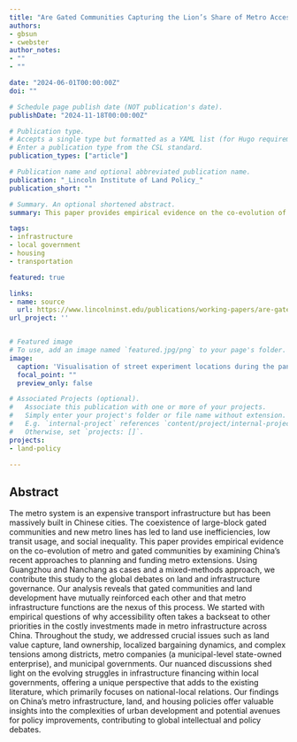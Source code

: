 ```yaml
---
title: "Are Gated Communities Capturing the Lion’s Share of Metro Accessibility?"
authors:
- gbsun
- cwebster
author_notes:
- ""
- ""

date: "2024-06-01T00:00:00Z"
doi: ""

# Schedule page publish date (NOT publication's date).
publishDate: "2024-11-18T00:00:00Z"

# Publication type.
# Accepts a single type but formatted as a YAML list (for Hugo requirements).
# Enter a publication type from the CSL standard.
publication_types: ["article"]

# Publication name and optional abbreviated publication name.
publication: "_Lincoln Institute of Land Policy_"
publication_short: ""

# Summary. An optional shortened abstract.
summary: This paper provides empirical evidence on the co-evolution of metro and gated communities by examining China’s recent approaches to planning and funding metro extensions. 

tags:
- infrastructure
- local government
- housing
- transportation

featured: true

links:
- name: source
  url: https://www.lincolninst.edu/publications/working-papers/are-gated-communities-capturing-lions-share-metro-accessibility/
url_project: ''


# Featured image
# To use, add an image named `featured.jpg/png` to your page's folder. 
image:
  caption: 'Visualisation of street experiment locations during the pandemic outbreak'
  focal_point: ""
  preview_only: false

# Associated Projects (optional).
#   Associate this publication with one or more of your projects.
#   Simply enter your project's folder or file name without extension.
#   E.g. `internal-project` references `content/project/internal-project/index.md`.
#   Otherwise, set `projects: []`.
projects: 
- land-policy

---
```


## Abstract

The metro system is an expensive transport infrastructure but has been massively built in Chinese cities. The coexistence of large-block gated communities and new metro lines has led to land use inefficiencies, low transit usage, and social inequality. This paper provides empirical evidence on the co-evolution of metro and gated communities by examining China’s recent approaches to planning and funding metro extensions. Using Guangzhou and Nanchang as cases and a mixed-methods approach, we contribute this study to the global debates on land and infrastructure governance. Our analysis reveals that gated communities and land development have mutually reinforced each other and that metro infrastructure functions are the nexus of this process. We started with empirical questions of why accessibility often takes a backseat to other priorities in the costly investments made in metro infrastructure across China. Throughout the study, we addressed crucial issues such as land value capture, land ownership, localized bargaining dynamics, and complex tensions among districts, metro companies (a municipal-level state-owned enterprise), and municipal governments. Our nuanced discussions shed light on the evolving struggles in infrastructure financing within local governments, offering a unique perspective that adds to the existing literature, which primarily focuses on national-local relations. Our findings on China’s metro infrastructure, land, and housing policies offer valuable insights into the complexities of urban development and potential avenues for policy improvements, contributing to global intellectual and policy debates.